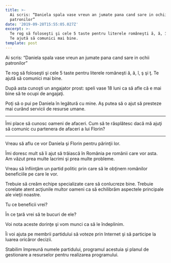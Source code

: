 ```yaml
---
title: >-
  Ai scris: “Daniela spala vase vreun an jumate pana cand sare in ochii
  patronilor”
date: '2019-09-28T15:55:05.027Z'
excerpt: >-
  Te rog să foloseşti şi cele 5 taste pentru literele româneşti ă, â, î, ş şi ţ.
  Te ajută să comunici mai bine.
template: post
---
```

Ai scris: “Daniela spala vase vreun an jumate pana cand sare in ochii patronilor”

Te rog să foloseşti şi cele 5 taste pentru literele româneşti ă, â, î, ş şi ţ. Te ajută să comunici mai bine.

După asta cunoşti un angajator prost: speli vase 18 luni ca să afle că e mai bine să te ocupi de angajaţi.

Poţi să o pui pe Daniela în legătură cu mine. Aş putea să o ajut să presteze mai curând servicii de resurse umane.

* * *

Îmi place să cunosc oameni de afaceri. Cum să te răsplătesc dacă mă ajuţi să comunic cu partenera de afaceri a lui Florin?

* * *

Vreau să aflu ce vor Daniela şi Florin pentru părinţii lor.

Îmi doresc mult să îi ajut să trăiască în România pe românii care vor asta. Am văzut prea multe lacrimi şi prea multe probleme.

Vreau să înfiinţăm un partid politic prin care să le obţinem românilor beneficiile pe care le vor.

Trebuie să creăm echipe specializate care să conlucreze bine. Trebuie corelate atent acţiunile multor oameni ca să echilibrăm aspectele principale ale vieţii noastre.

Tu ce beneficii vrei?

În ce ţară vrei să te bucuri de ele?

Voi nota aceste dorinţe şi vom munci ca să le îndeplinim.

Îi voi ajuta pe membrii partidului să voteze prin Internet şi să participe la luarea oricăror decizii.

Stabilim împreună numele partidului, programul acestuia şi planul de gestionare a resurselor pentru realizarea programului.
